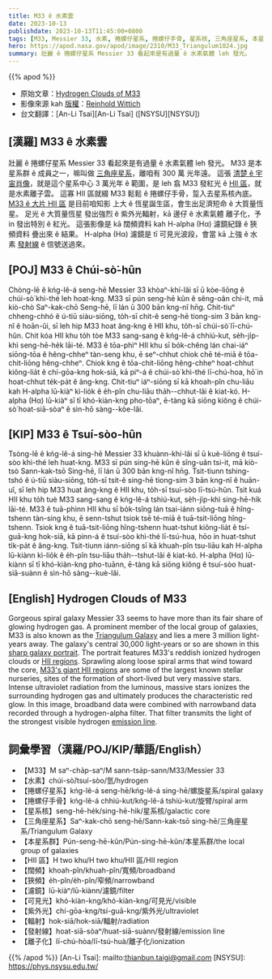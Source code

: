 ```yaml
---
title: M33 ê 水素雲
date: 2023-10-13
publishdate: 2023-10-13T11:45:00+0800
tags: [M33, Messier 33, 水素, 捲螺仔星系, 捲螺仔手骨, 星系核, 三角座星系, 本星系群, HII 區, 闊頻, 濾鏡, 狹頻, 可見光, 紫外光, 輻射, 發射線, H-alpha, Hα, 離子化]
hero: https://apod.nasa.gov/apod/image/2310/M33_Triangulum1024.jpg
summary: 壯麗 ê 捲螺仔星系 Messier 33 看起來是有過量 ê 水素氣體 leh 發光。
---
```


{{% apod %}}

- 原始文章：[Hydrogen Clouds of M33](https://apod.nasa.gov/apod/ap231013.html)
- 影像來源 kah [版權][copyright]：[Reinhold Wittich](https://www.wittich.com/)
- 台文翻譯：[An-Li Tsai][An-Li Tsai] ([NSYSU][NSYSU])

## [漢羅] M33 ê 水素雲
壯麗 ê 捲螺仔星系 Messier 33 看起來是有過量 ê 水素氣體 leh 發光。
M33 是本星系群 ê 成員之一，嘛叫做 [三角座星系][Triangulum Galaxy]，離咱有 300 萬 光年遠。
這張 [清楚 ê 宇宙肖像][sharp galaxy portrait]，就是這个星系中心 3 萬光年 ê 範圍，是 leh 翕 M33 發紅光 ê [HII 區][HII regions]，就是水素離子雲。
這寡 HII 區就綴 M33 鬆鬆 ê 捲螺仔手骨，踅入去星系核內底。
[M33 ê 大片 HII 區][M33's giant HII regions] 是目前咱知影 上大 ê 恆星誕生區，會生出足濟短命 ê 大質量恆星。
足光 ê 大質量恆星 發出強烈 ê 紫外光輻射，kā 邊仔 ê 水素氣體 離子化，予 in 發出特別 ê 紅光。
這張影像是 kā 闊頻資料 kah H-alpha (Hα) 濾鏡紀錄 ê 狹頻資料 疊出來 ê 結果。
H-alpha (Hα) 濾鏡是 tī 可見光波段，會當 kā 上強 ê 水素 [發射線][emission line] ê 信號送過來。

## [POJ] M33 ê Chúi-sò͘-hûn
Chòng-lē ê kńg-lê-á seng-hē Messier 33 khòaⁿ-khí-lâi sī ū kòe-liōng ê chúi-sò͘ khì-thé leh hoat-kng.
M33 sī pún seng-hē kûn ê sêng-oân chi-it, mā kiò-chò Saⁿ-kak-chō Seng-hē, lī lán ū 300 bān kng-nî hn̄g.
Chit-tiuⁿ chheng-chhó ê ú-tiū siàu-siōng, to̍h-sī chit-ê seng-hē tiong-sim 3 bān kng-nî ê hoān-ûi, sī leh hip M33 hoat âng-kng ê HII khu, to̍h-sī chúi-sò͘ lī-chú-hûn.
Chit kóa HII khu to̍h tòe M33 sang-sang ê kńg-lê-á chhiú-kut, se̍h-ji̍p-khì seng-hē-he̍k lāi-té.
M33 ê tōa-phìⁿ HII khu sī bo̍k-chêng lán chai-iáⁿ siōng-tōa ê hêng-chheⁿ tàn-seng khu, ē seⁿ-chhut chiok chē té-miā ê tōa-chit-liōng hêng-chheⁿ.
Chiok kng ê tōa-chit-liōng hêng-chheⁿ hoat-chhut kiông-lia̍t ê chí-gōa-kng hok-siā, kā piⁿ-á ê chúi-sò͘ khì-thé lī-chú-hoa, hō͘ in hoat-chhut te̍k-pa̍t ê âng-kng.
Chit-tiuⁿ iáⁿ-siōng sī kā khoah-pîn chu-liāu kah H-alpha lū-kiàⁿ kì-lio̍k ê e̍h-pîn chu-liāu tha̍h--chhut-lâi ê kiat-kó.
H-alpha (Hα) lū-kiàⁿ sī tī khó-kiàn-kng pho-tōaⁿ, ē-tàng kā siōng kiông ê chúi-sò͘ hoat-siā-sòaⁿ ê sìn-hō sàng--kòe-lâi.

## [KIP] M33 ê Tsuí-sòo-hûn
Tsòng-lē ê kńg-lê-á sing-hē Messier 33 khuànn-khí-lâi sī ū kuè-liōng ê tsuí-sòo khì-thé leh huat-kng.
M33 sī pún sing-hē kûn ê sîng-uân tsi-it, mā kiò-tsò Sann-kak-tsō Sing-hē, lī lán ū 300 bān kng-nî hn̄g.
Tsit-tiunn tshing-tshó ê ú-tiū siàu-siōng, to̍h-sī tsit-ê sing-hē tiong-sim 3 bān kng-nî ê huān-uî, sī leh hip M33 huat âng-kng ê HII khu, to̍h-sī tsuí-sòo lī-tsú-hûn.
Tsit kuá HII khu to̍h tuè M33 sang-sang ê kńg-lê-á tshiú-kut, se̍h-ji̍p-khì sing-hē-hi̍k lāi-té.
M33 ê tuā-phìnn HII khu sī bo̍k-tsîng lán tsai-iánn siōng-tuā ê hîng-tshenn tàn-sing khu, ē senn-tshut tsiok tsē té-miā ê tuā-tsit-liōng hîng-tshenn.
Tsiok kng ê tuā-tsit-liōng hîng-tshenn huat-tshut kiông-lia̍t ê tsí-guā-kng hok-siā, kā pinn-á ê tsuí-sòo khì-thé lī-tsú-hua, hōo in huat-tshut ti̍k-pa̍t ê âng-kng.
Tsit-tiunn iánn-siōng sī kā khuah-pîn tsu-liāu kah H-alpha lū-kiànn kì-lio̍k ê e̍h-pîn tsu-liāu tha̍h--tshut-lâi ê kiat-kó.
H-alpha (Hα) lū-kiànn sī tī khó-kiàn-kng pho-tuānn, ē-tàng kā siōng kiông ê tsuí-sòo huat-siā-suànn ê sìn-hō sàng--kuè-lâi.

## [English] Hydrogen Clouds of M33
Gorgeous spiral galaxy Messier 33 seems to have more than its fair share of glowing hydrogen gas.
A prominent member of the local group of galaxies, M33 is also known as the [Triangulum Galaxy][Triangulum Galaxy] and lies a mere 3 million light-years away.
The galaxy's central 30,000 light-years or so are shown in this [sharp galaxy portrait][sharp galaxy portrait].
The portrait features M33's reddish ionized hydrogen clouds or [HII regions][HII regions].
Sprawling along loose spiral arms that wind toward the core, [M33's giant HII regions][M33's giant HII regions] are some of the largest known stellar nurseries, sites of the formation of short-lived but very massive stars.
Intense ultraviolet radiation from the luminous, massive stars ionizes the surrounding hydrogen gas and ultimately produces the characteristic red glow.
In this image, broadband data were combined with narrowband data recorded through a hydrogen-alpha filter.
That filter transmits the light of the strongest visible hydrogen [emission line][emission line].

## 詞彙學習（漢羅/POJ/KIP/華語/English）
- 【M33】M saⁿ-cha̍p-saⁿ/M sann-tsa̍p-sann/M33/Messier 33
- 【水素】chúi-sò͘/tsuí-sòo/氫/hydrogen
- 【捲螺仔星系】kńg-lê-á seng-hē/kńg-lê-á sing-hē/螺旋星系/spiral galaxy
- 【捲螺仔手骨】kńg-lê-á chhiú-kut/kńg-lê-á tshiú-kut/旋臂/spiral arm
- 【星系核】seng-hē-he̍k/sing-hē-hi̍k/星系核/galactic core
- 【三角座星系】Saⁿ-kak-chō seng-hē/Sann-kak-tsō sing-hē/三角座星系/Triangulum Galaxy
- 【本星系群】Pún-seng-hē-kûn/Pún-sing-hē-kûn/本星系群/the local group of galaxies
- 【HII 區】H two khu/H two khu/HII 區/HII region
- 【闊頻】khoah-pîn/khuah-pîn/寬頻/broadband
- 【狹頻】e̍h-pîn/e̍h-pîn/窄頻/narrowband
- 【濾鏡】lū-kiàⁿ/lū-kiànn/濾鏡/filter
- 【可見光】khó-kiàn-kng/khó-kiàn-kng/可見光/visible
- 【紫外光】chí-gōa-kng/tsí-guā-kng/紫外光/ultraviolet
- 【輻射】hok-siā/hok-siā/輻射/radiation
- 【發射線】hoat-siā-sòaⁿ/huat-siā-suànn/發射線/emission line
- 【離子化】lī-chú-hòa/lī-tsú-huà/離子化/ionization

{{% /apod %}}
[An-Li Tsai]: mailto:thianbun.taigi@gmail.com
[NSYSU]: https://phys.nsysu.edu.tw/

[copyright]: https://apod.nasa.gov/apod/fap/lib/about_apod.html#srapply
[License]: https://creativecommons.org/licenses/by/2.0/

[Triangulum Galaxy]:https://apod.nasa.gov/apod/ap211106.html
[sharp galaxy portrait]:https://www.wittich.com/?p=9882
[HII regions]:http://en.wikipedia.org/wiki/H_II_region
[M33's giant HII regions]:https://hubblesite.org/contents/media/images/2003/30/1422-Image.html
[emission line]:https://webbtelescope.org/contents/articles/spectroscopy-101--how-absorption-and-emission-spectra-work
